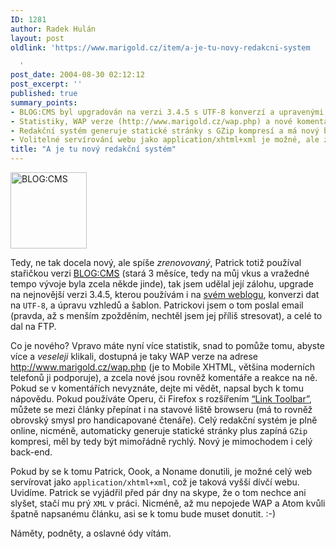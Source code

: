 ```yaml
---
ID: 1281
author: Radek Hulán
layout: post
oldlink: 'https://www.marigold.cz/item/a-je-tu-novy-redakcni-system

  '
post_date: 2004-08-30 02:12:12
post_excerpt: ''
published: true
summary_points:
- BLOG:CMS byl upgradován na verzi 3.4.5 s UTF-8 konverzí a upravenými šablonami.
- Statistiky, WAP verze (http://www.marigold.cz/wap.php) a nové komentáře jsou dostupné.
- Redakční systém generuje statické stránky s GZip kompresí a má nový back-end.
- Volitelné servírování webu jako application/xhtml+xml je možné, ale zatím zamítnuto.
title: "A je tu nový redakční systém"
---
```


<div class="rightbox"><img src="/wp-content/uploads/4/20040830-newsystem.jpg" alt="BLOG:CMS" width="122" height="122" /></div><p>
Tedy, ne tak docela nový, ale spíše <em>zrenovovaný</em>, Patrick totiž používal
	stařičkou verzi <a href="http://blogcms.com/">BLOG:CMS</a> (stará 3 měsíce,
	tedy na můj vkus a vražedné tempo vývoje byla zcela někde jinde), tak jsem
	udělal její zálohu, upgrade na nejnovější verzi 3.4.5, kterou používám i
	na <a href="http://hulan.info/blog/">svém
	weblogu</a>, konverzi dat na <code>UTF-8</code>, a úpravu vzhledů a šablon.
	Patrickovi jsem o tom poslal email (pravda, až s menším zpožděním, nechtěl
	jsem jej příliš stresovat), a celé to dal na FTP.
	</p>

<p>
Co je nového?
		Vpravo máte nyní více statistik, snad to pomůže tomu, abyste více a
	<em>veseleji</em> klikali, dostupná je taky WAP verze na adrese <a href="http://www.marigold.cz/wap.php">http://www.marigold.cz/wap.php</a> (je
		to Mobile XHTML, většina moderních telefonů ji podporuje), a zcela nové
	jsou rovněž komentáře a reakce na ně. Pokud se v komentářích nevyznáte, dejte
	mi vědět, napsal bych k tomu nápovědu. Pokud používáte Operu, či Firefox s rozšířením <a href='http://extensionroom.mozdev.org/more-info/linktoolbar'>&#8220;Link Toolbar&#8221;</a>, můžete se mezi články přepínat i na stavové liště browseru (má to rovněž obrovský smysl pro handicapované čtenáře). Celý redakční systém je plně online, nicméně, automaticky generuje statické stránky plus zapíná <code>GZip</code> kompresi, měl by tedy být mimořádně rychlý. Nový je mimochodem i celý back-end.</p>

<p>
Pokud by se k tomu Patrick, Oook, a Noname donutili, je možné celý web servírovat
	jako <code>application/xhtml+xml</code>, což je taková vyšší dívčí webu. Uvidíme.
	Patrick se vyjádřil před pár dny na skype, že o tom nechce ani slyšet, stačí
	mu prý <code>XML</code> v práci. Nicméně, až mu nepojede WAP a Atom kvůli špatně
	napsanému článku, asi se k tomu bude muset donutit. :-) </p>

<p>
Náměty, podněty, a oslavné ódy vítám.</p>